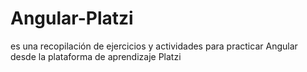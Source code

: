 # Angular-Platzi
es una recopilación de ejercicios y actividades para practicar Angular desde la plataforma de aprendizaje Platzi
